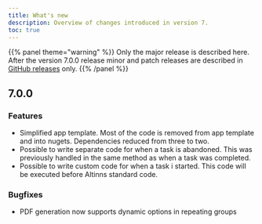 ```yaml
---
title: What's new
description: Overview of changes introduced in version 7.
toc: true
---
```


{{% panel theme="warning" %}}
Only the major release is described here. After the version 7.0.0 release minor and patch releases are described in [GitHub releases](https://github.com/Altinn/app-lib-dotnet/releases) only.
{{% /panel %}}

## 7.0.0

### Features
- Simplified app template. Most of the code is removed from app template and into nugets. Dependencies reduced from
  three to two.
- Possible to write separate code for when a task is abandoned. This was previously handled in the same method as when a
  task was completed.
- Possible to write custom code for when a task i started. This code will be executed before Altinns standard code.

### Bugfixes
- PDF generation now supports dynamic options in repeating groups